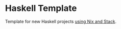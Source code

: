 # Haskell Template

Template for new Haskell projects [using Nix and Stack](https://docs.haskellstack.org/en/stable/nix_integration/#supporting-both-nix-and-non-nix-developers).
